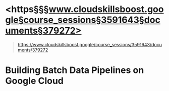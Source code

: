 
# <https§§§www.cloudskillsboost.google§course_sessions§3591643§documents§379272>
> <https://www.cloudskillsboost.google/course_sessions/3591643/documents/379272>

# Building Batch Data Pipelines on Google Cloud